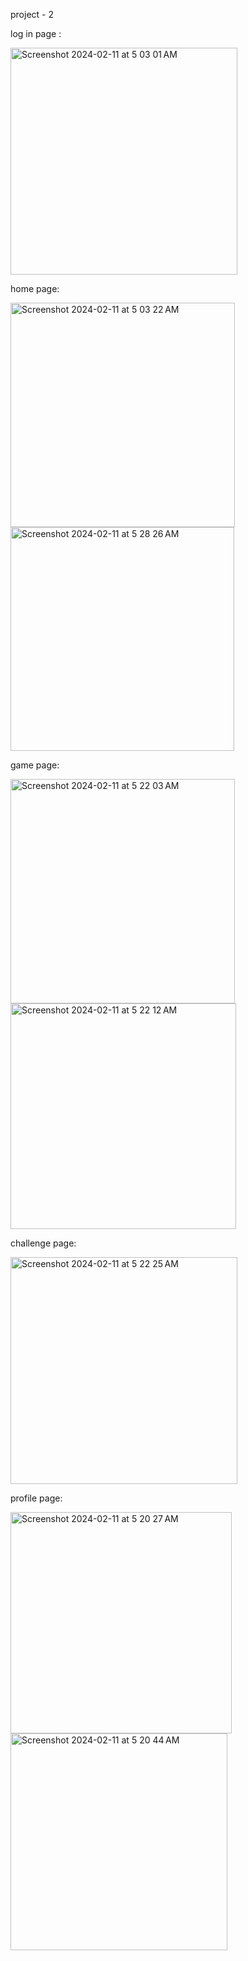 project - 2 

log in page :

<img width="363" alt="Screenshot 2024-02-11 at 5 03 01 AM" src="https://github.com/shaimaathu/Project-2/assets/155615972/bd113aae-cc04-4b34-bc2e-d0fa48ed79df">

home page:

<img width="359" alt="Screenshot 2024-02-11 at 5 03 22 AM" src="https://github.com/shaimaathu/Project-2/assets/155615972/45aaf33e-9502-4856-98c4-97d7e92b6e12">
<img width="358" alt="Screenshot 2024-02-11 at 5 28 26 AM" src="https://github.com/shaimaathu/Project-2/assets/155615972/d1c36af2-4a39-4650-927d-11653115aa35">


game page:

<img width="359" alt="Screenshot 2024-02-11 at 5 22 03 AM" src="https://github.com/shaimaathu/Project-2/assets/155615972/7159a9d9-5f81-4d7e-a65f-c55b7f724e87">
<img width="361" alt="Screenshot 2024-02-11 at 5 22 12 AM" src="https://github.com/shaimaathu/Project-2/assets/155615972/7cf04ad4-db22-465c-b7f8-381388f9cf23">

challenge page:

<img width="363" alt="Screenshot 2024-02-11 at 5 22 25 AM" src="https://github.com/shaimaathu/Project-2/assets/155615972/a082912a-73c9-4e75-9eb6-9cd72761bda3">

profile page: 

<img width="354" alt="Screenshot 2024-02-11 at 5 20 27 AM" src="https://github.com/shaimaathu/Project-2/assets/155615972/cb6a7c8d-2d42-474c-80a9-eaeccf12cf50">
<img width="347" alt="Screenshot 2024-02-11 at 5 20 44 AM" src="https://github.com/shaimaathu/Project-2/assets/155615972/65ee205d-5682-4290-9dfb-2a0883e8980a">




